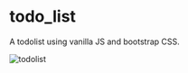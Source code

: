 # todo_list
A todolist using vanilla JS and bootstrap CSS.

![todolist](https://user-images.githubusercontent.com/60197297/233758461-6a8ff241-d815-4cfe-9505-b0a75a96427e.jpg)

